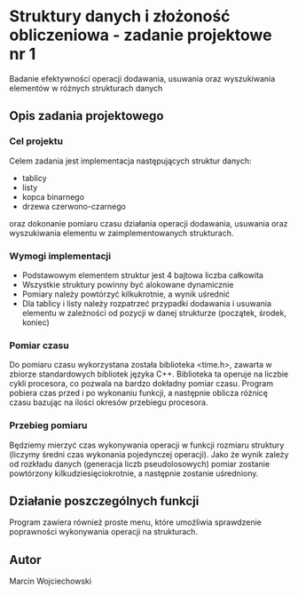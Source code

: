 # Struktury danych i złożoność obliczeniowa - zadanie projektowe nr 1

Badanie efektywności operacji dodawania, usuwania oraz wyszukiwania elementów w różnych strukturach danych

## Opis zadania projektowego

### Cel projektu

Celem zadania jest implementacja następujących struktur danych: 

* tablicy
* listy
* kopca binarnego
* drzewa czerwono-czarnego

oraz dokonanie pomiaru czasu działania operacji dodawania, usuwania oraz wyszukiwania elementu w zaimplementowanych strukturach.

### Wymogi implementacji

* Podstawowym elementem struktur jest 4 bajtowa liczba całkowita
* Wszystkie struktury powinny być alokowane dynamicznie
* Pomiary należy powtórzyć kilkukrotnie, a wynik uśrednić
* Dla tablicy i listy należy rozpatrzeć przypadki dodawania i usuwania elementu w zależności od pozycji w danej strukturze (początek, środek, koniec)

### Pomiar czasu

Do pomiaru czasu wykorzystana została biblioteka <time.h>, zawarta w zbiorze standardowych bibliotek języka C++. Biblioteka ta operuje na liczbie cykli procesora, co pozwala na bardzo dokładny pomiar czasu.
Program pobiera czas przed i po wykonaniu funkcji, a następnie oblicza różnicę czasu bazując na ilości okresów przebiegu procesora.

### Przebieg pomiaru

Będziemy mierzyć czas wykonywania operacji w funkcji rozmiaru struktury (liczymy średni czas wykonania pojedynczej operacji). Jako że wynik zależy od rozkładu danych (generacja liczb pseudolosowych) pomiar zostanie powtórzony kilkudziesięciokrotnie, a następnie zostanie uśredniony.

## Działanie poszczególnych funkcji

Program zawiera również proste menu, które umożliwia sprawdzenie poprawności wykonywania operacji na strukturach.

## Autor

Marcin Wojciechowski
